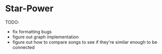 # Star-Power

TODO:
- fix formatting bugs
- figure out graph implementation
- figure out how to compare songs to see if they're similar enough to be connected